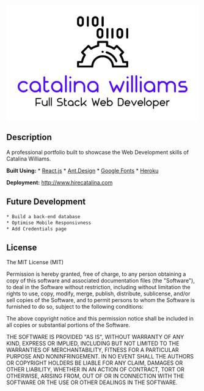 

<p align="center"><img src="src/images/Icons/test.jpg"></p>


## Description 
 A professional portfolio built to showcase the Web Development skills of Catalina Williams.


__Built Using:__
    * [React.js](https://reactjs.org/)
    * [Ant.Design](https://ant.design/)
    * [Google Fonts](https://fonts.google.com/)
    * [Heroku](https://heroku.com)
   

 __Deployment:__ 
    http://www.hirecatalina.com
   
## Future Development 
    * Build a back-end database 
    * Optimise Mobile Responsivness  
    * Add Credentials page


## License

The MIT License (MIT)

Permission is hereby granted, free of charge, to any person obtaining a copy
of this software and associated documentation files (the "Software"), to deal
in the Software without restriction, including without limitation the rights
to use, copy, modify, merge, publish, distribute, sublicense, and/or sell
copies of the Software, and to permit persons to whom the Software is
furnished to do so, subject to the following conditions:

The above copyright notice and this permission notice shall be included in all
copies or substantial portions of the Software.

THE SOFTWARE IS PROVIDED "AS IS", WITHOUT WARRANTY OF ANY KIND, EXPRESS OR
IMPLIED, INCLUDING BUT NOT LIMITED TO THE WARRANTIES OF MERCHANTABILITY,
FITNESS FOR A PARTICULAR PURPOSE AND NONINFRINGEMENT. IN NO EVENT SHALL THE
AUTHORS OR COPYRIGHT HOLDERS BE LIABLE FOR ANY CLAIM, DAMAGES OR OTHER
LIABILITY, WHETHER IN AN ACTION OF CONTRACT, TORT OR OTHERWISE, ARISING FROM,
OUT OF OR IN CONNECTION WITH THE SOFTWARE OR THE USE OR OTHER DEALINGS IN THE
SOFTWARE.


